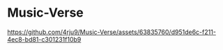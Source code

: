 # Music-Verse

https://github.com/4rju9/Music-Verse/assets/63835760/d951de6c-f211-4ec8-bd81-c301231f10b9
